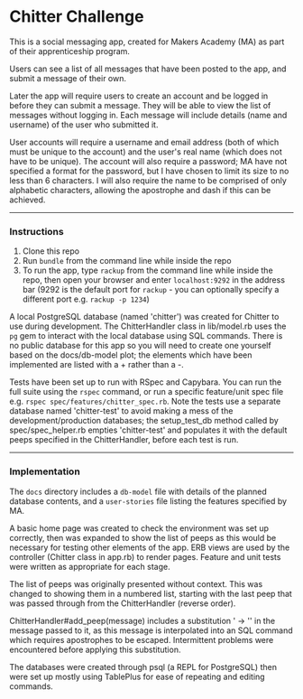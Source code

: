 # Chitter Challenge

This is a social messaging app, created for Makers Academy (MA) as part of their apprenticeship program.

Users can see a list of all messages that have been posted to the app, and submit a message of their own.

Later the app will require users to create an account and be logged in before they can submit a message. They will be able to view the list of messages without logging in. Each message will include details (name and username) of the user who submitted it.

User accounts will require a username and email address (both of which must be unique to the account) and the user's real name (which does not have to be unique). The account will also require a password; MA have not specified a format for the password, but I have chosen to limit its size to no less than 6 characters. I will also require the name to be comprised of only alphabetic characters, allowing the apostrophe and dash if this can be achieved.

---

### Instructions

1. Clone this repo
2. Run `bundle` from the command line while inside the repo
3. To run the app, type `rackup` from the command line while inside the repo, then open your browser and enter `localhost:9292` in the address bar (9292 is the default port for `rackup` - you can optionally specify a different port e.g. `rackup -p 1234`)

A local PostgreSQL database (named 'chitter') was created for Chitter to use during development. The ChitterHandler class in lib/model.rb uses the `pg` gem to interact with the local database using SQL commands. There is no public database for this app so you will need to create one yourself based on the docs/db-model plot; the elements which have been implemented are listed with a + rather than a -.

Tests have been set up to run with RSpec and Capybara. You can run the full suite using the `rspec` command, or run a specific feature/unit spec file e.g. `rspec spec/features/chitter_spec.rb`. Note the tests use a separate database named 'chitter-test' to avoid making a mess of the development/production databases; the setup_test_db method called by spec/spec_helper.rb empties 'chitter-test' and populates it with the default peeps specified in the ChitterHandler, before each test is run.

---

### Implementation

The `docs` directory includes a `db-model` file with details of the planned database contents, and a `user-stories` file listing the features specified by MA.

A basic home page was created to check the environment was set up correctly, then was expanded to show the list of peeps as this would be necessary for testing other elements of the app. ERB views are used by the controller (Chitter class in app.rb) to render pages. Feature and unit tests were written as appropriate for each stage.

The list of peeps was originally presented without context. This was changed to showing them in a numbered list, starting with the last peep that was passed through from the ChitterHandler (reverse order).

ChitterHandler#add_peep(message) includes a substitution ' -> '' in the message passed to it, as this message is interpolated into an SQL command which requires apostrophes to be escaped. Intermittent problems were encountered before applying this substitution.

The databases were created through psql (a REPL for PostgreSQL) then were set up mostly using TablePlus for ease of repeating and editing commands.
